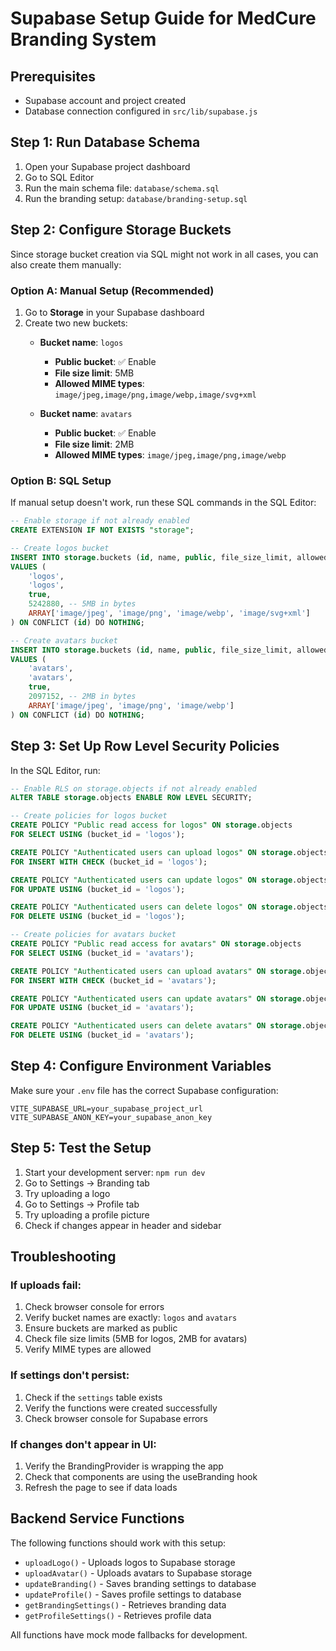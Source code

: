 # Supabase Setup Guide for MedCure Branding System

## Prerequisites
- Supabase account and project created
- Database connection configured in `src/lib/supabase.js`

## Step 1: Run Database Schema
1. Open your Supabase project dashboard
2. Go to SQL Editor
3. Run the main schema file: `database/schema.sql`
4. Run the branding setup: `database/branding-setup.sql`

## Step 2: Configure Storage Buckets
Since storage bucket creation via SQL might not work in all cases, you can also create them manually:

### Option A: Manual Setup (Recommended)
1. Go to **Storage** in your Supabase dashboard
2. Create two new buckets:
   - **Bucket name**: `logos`
     - **Public bucket**: ✅ Enable
     - **File size limit**: 5MB
     - **Allowed MIME types**: `image/jpeg,image/png,image/webp,image/svg+xml`
   
   - **Bucket name**: `avatars`
     - **Public bucket**: ✅ Enable  
     - **File size limit**: 2MB
     - **Allowed MIME types**: `image/jpeg,image/png,image/webp`

### Option B: SQL Setup
If manual setup doesn't work, run these SQL commands in the SQL Editor:

```sql
-- Enable storage if not already enabled
CREATE EXTENSION IF NOT EXISTS "storage";

-- Create logos bucket
INSERT INTO storage.buckets (id, name, public, file_size_limit, allowed_mime_types)
VALUES (
    'logos', 
    'logos', 
    true, 
    5242880, -- 5MB in bytes
    ARRAY['image/jpeg', 'image/png', 'image/webp', 'image/svg+xml']
) ON CONFLICT (id) DO NOTHING;

-- Create avatars bucket  
INSERT INTO storage.buckets (id, name, public, file_size_limit, allowed_mime_types)
VALUES (
    'avatars', 
    'avatars', 
    true, 
    2097152, -- 2MB in bytes
    ARRAY['image/jpeg', 'image/png', 'image/webp']
) ON CONFLICT (id) DO NOTHING;
```

## Step 3: Set Up Row Level Security Policies
In the SQL Editor, run:

```sql
-- Enable RLS on storage.objects if not already enabled
ALTER TABLE storage.objects ENABLE ROW LEVEL SECURITY;

-- Create policies for logos bucket
CREATE POLICY "Public read access for logos" ON storage.objects
FOR SELECT USING (bucket_id = 'logos');

CREATE POLICY "Authenticated users can upload logos" ON storage.objects
FOR INSERT WITH CHECK (bucket_id = 'logos');

CREATE POLICY "Authenticated users can update logos" ON storage.objects
FOR UPDATE USING (bucket_id = 'logos');

CREATE POLICY "Authenticated users can delete logos" ON storage.objects
FOR DELETE USING (bucket_id = 'logos');

-- Create policies for avatars bucket
CREATE POLICY "Public read access for avatars" ON storage.objects
FOR SELECT USING (bucket_id = 'avatars');

CREATE POLICY "Authenticated users can upload avatars" ON storage.objects
FOR INSERT WITH CHECK (bucket_id = 'avatars');

CREATE POLICY "Authenticated users can update avatars" ON storage.objects
FOR UPDATE USING (bucket_id = 'avatars');

CREATE POLICY "Authenticated users can delete avatars" ON storage.objects
FOR DELETE USING (bucket_id = 'avatars');
```

## Step 4: Configure Environment Variables
Make sure your `.env` file has the correct Supabase configuration:

```env
VITE_SUPABASE_URL=your_supabase_project_url
VITE_SUPABASE_ANON_KEY=your_supabase_anon_key
```

## Step 5: Test the Setup
1. Start your development server: `npm run dev`
2. Go to Settings → Branding tab
3. Try uploading a logo
4. Go to Settings → Profile tab  
5. Try uploading a profile picture
6. Check if changes appear in header and sidebar

## Troubleshooting

### If uploads fail:
1. Check browser console for errors
2. Verify bucket names are exactly: `logos` and `avatars`
3. Ensure buckets are marked as public
4. Check file size limits (5MB for logos, 2MB for avatars)
5. Verify MIME types are allowed

### If settings don't persist:
1. Check if the `settings` table exists
2. Verify the functions were created successfully
3. Check browser console for Supabase errors

### If changes don't appear in UI:
1. Verify the BrandingProvider is wrapping the app
2. Check that components are using the useBranding hook
3. Refresh the page to see if data loads

## Backend Service Functions
The following functions should work with this setup:
- `uploadLogo()` - Uploads logos to Supabase storage
- `uploadAvatar()` - Uploads avatars to Supabase storage  
- `updateBranding()` - Saves branding settings to database
- `updateProfile()` - Saves profile settings to database
- `getBrandingSettings()` - Retrieves branding data
- `getProfileSettings()` - Retrieves profile data

All functions have mock mode fallbacks for development.
